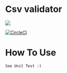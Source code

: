 # Csv validator

[![](https://jitpack.io/v/avew/csv-validator.svg)](https://jitpack.io/#avew/csv-validator)

[![CircleCI](https://circleci.com/gh/avew/csv-validator.svg?style=shield)](https://circleci.com/gh/avew/csv-validator)

# How To Use
    See Unit Test :)
